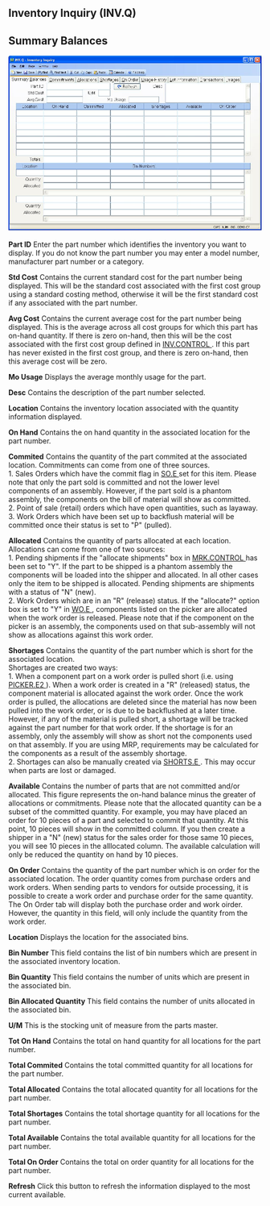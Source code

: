##  Inventory Inquiry (INV.Q)

<PageHeader />

##  Summary Balances

![](./INV-Q-1.jpg)

**Part ID** Enter the part number which identifies the inventory you want to
display. If you do not know the part number you may enter a model number,
manufacturer part number or a category.  
  
**Std Cost** Contains the current standard cost for the part number being
displayed. This will be the standard cost associated with the first cost group
using a standard costing method, otherwise it will be the first standard cost
if any associated with the part number.  
  
**Avg Cost** Contains the current average cost for the part number being displayed. This is the average across all cost groups for which this part has on-hand quantity. If there is zero on-hand, then this will be the cost associated with the first cost group defined in [ INV.CONTROL ](../../../INV-ENTRY/INV-CONTROL/README.md) . If this part has never existed in the first cost group, and there is zero on-hand, then this average cost will be zero.   
  
**Mo Usage** Displays the average monthly usage for the part.  
  
**Desc** Contains the description of the part number selected.  
  
**Location** Contains the inventory location associated with the quantity
information displayed.  
  
**On Hand** Contains the on hand quantity in the associated location for the
part number.  
  
**Commited** Contains the quantity of the part commited at the associated
location. Commitments can come from one of three sources.  
1\. Sales Orders which have the commit flag in [ SO.E ](../../../../MRK-OVERVIEW/MRK-ENTRY/SO-E/README.md) set for this item. Please note that only the part sold is committed and not the lower level components of an assembly. However, if the part sold is a phantom assembly, the components on the bill of material will show as committed.   
2\. Point of sale (retail) orders which have open quantities, such as layaway.  
3\. Work Orders which have been set up to backflush material will be committed
once their status is set to "P" (pulled).  
  
**Allocated** Contains the quantity of parts allocated at each location.
Allocations can come from one of two sources:  
1\. Pending shipments if the "allocate shipments" box in [ MRK.CONTROL ](../../../../MRK-OVERVIEW/MRK-ENTRY/MRK-CONTROL/README.md) has been set to "Y". If the part to be shipped is a phantom assembly the components will be loaded into the shipper and allocated. In all other cases only the item to be shipped is allocated. Pending shipments are shipments with a status of "N" (new).   
2\. Work Orders which are in an "R" (release) status. If the "allocate?" option box is set to "Y" in [ WO.E ](../../../../PRO-OVERVIEW/PRO-ENTRY/WO-E/README.md) , components listed on the picker are allocated when the work order is released. Please note that if the component on the picker is an assembly, the components used on that sub-assembly will not show as allocations against this work order.   
  
**Shortages** Contains the quantity of the part number which is short for the
associated location.  
Shortages are created two ways:  
1\. When a component part on a work order is pulled short (i.e. using [ PICKER.E2 ](PICKER-E2/README.md) ). When a work order is created in a "R" (released) status, the component material is allocated against the work order. Once the work order is pulled, the allocations are deleted since the material has now been pulled into the work order, or is due to be backflushed at a later time. However, if any of the material is pulled short, a shortage will be tracked against the part number for that work order. If the shortage is for an assembly, only the assembly will show as short not the components used on that assembly. If you are using MRP, requirements may be calculated for the components as a result of the assembly shortage.   
2\. Shortages can also be manually created via [ SHORTS.E ](SHORTS-E/README.md) . This may occur when parts are lost or damaged.   
  
**Available** Contains the number of parts that are not committed and/or
allocated. This figure represents the on-hand balance minus the greater of
allocations or commitments. Please note that the allocated quantity can be a
subset of the committed quantity. For example, you may have placed an order
for 10 pieces of a part and selected to commit that quantity. At this point,
10 pieces will show in the committed column. If you then create a shipper in a
"N" (new) status for the sales order for those same 10 pieces, you will see 10
pieces in the alllocated column. The available calculation will only be
reduced the quantity on hand by 10 pieces.  
  
**On Order** Contains the quantity of the part number which is on order for
the associated location. The order quantity comes from purchase orders and
work orders. When sending parts to vendors for outside processing, it is
possible to create a work order and purchase order for the same quantity. The
On Order tab will display both the purchase order and work oirder. However,
the quantity in this field, will only include the quantity from the work
order.  
  
**Location** Displays the location for the associated bins.  
  
**Bin Number** This field contains the list of bin numbers which are present
in the associated inventory location.  
  
**Bin Quantity** This field contains the number of units which are present in
the associated bin.  
  
**Bin Allocated Quantity** This field contains the number of units allocated
in the associated bin.  
  
**U/M** This is the stocking unit of measure from the parts master.  
  
**Tot On Hand** Contains the total on hand quantity for all locations for the
part number.  
  
**Total Commited** Contains the total committed quantity for all locations for
the part number.  
  
**Total Allocated** Contains the total allocated quantity for all locations
for the part number.  
  
**Total Shortages** Contains the total shortage quantity for all locations for
the part number.  
  
**Total Available** Contains the total available quantity for all locations
for the part number.  
  
**Total On Order** Contains the total on order quantity for all locations for
the part number.  
  
**Refresh** Click this button to refresh the information displayed to the most
current available.  
  
  
<badge text= "Version 8.10.57" vertical="middle" />

<PageFooter />